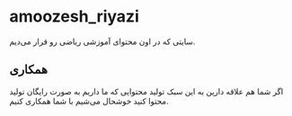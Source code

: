 # amoozesh_riyazi
سایتی که در اون محتوای آموزشی ریاضی رو قرار می‌دیم.
## همکاری
اگر شما هم علاقه دارین به این سبک تولید محتوایی که ما داریم به صورت رایگان تولید محتوا کنید خوشحال می‌شیم با شما همکاری کنیم.